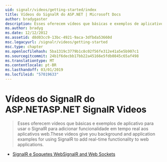 ```yaml
---
uid: signalr/videos/getting-started/index
title: Vídeos do SignalR do ASP.NET | Microsoft Docs
author: bradygaster
description: Esses oferecem vídeos que básicas e exemplos de aplicativo para usar o SignalR para adicionar funcionalidade em tempo real aos aplicativos web.
ms.author: bradyg
ms.date: 12/12/2012
ms.assetid: d8d03cc9-13bc-4921-9aca-3dfbda53660d
msc.legacyurl: /signalr/videos/getting-started
msc.type: chapter
ms.openlocfilehash: 5ba1319c3779b1c8c02f56fe312e41a5e5b907c1
ms.sourcegitcommit: 24b1f6decbb17bb22a45166e5fdb0845c65af498
ms.translationtype: MT
ms.contentlocale: pt-BR
ms.lasthandoff: 03/01/2019
ms.locfileid: "57019633"
---
```

<a name="aspnet-signalr-videos"></a><span data-ttu-id="70728-103">Vídeos do SignalR do ASP.NET</span><span class="sxs-lookup"><span data-stu-id="70728-103">ASP.NET SignalR Videos</span></span>
====================
> <span data-ttu-id="70728-104">Esses oferecem vídeos que básicas e exemplos de aplicativo para usar o SignalR para adicionar funcionalidade em tempo real aos aplicativos web.</span><span class="sxs-lookup"><span data-stu-id="70728-104">These videos give you background and application examples for using SignalR to add real-time functionality to web applications.</span></span>


- [<span data-ttu-id="70728-105">SignalR e Soquetes Web</span><span class="sxs-lookup"><span data-stu-id="70728-105">SignalR and Web Sockets</span></span>](signalr-and-web-sockets.md)
